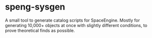 # speng-sysgen

A small tool to generate catalog scripts for SpaceEngine. Mostly for generating 10,000+ objects at once with slightly different conditions, to prove theoretical finds as possible.
